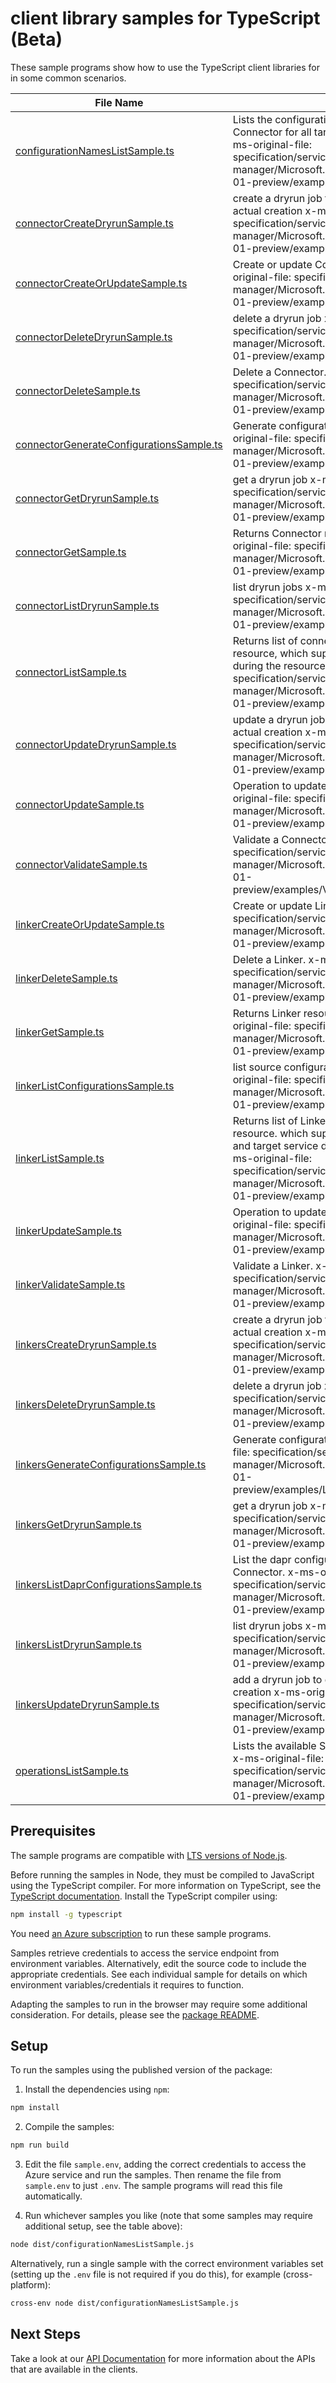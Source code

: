 # client library samples for TypeScript (Beta)

These sample programs show how to use the TypeScript client libraries for in some common scenarios.

| **File Name**                                                                     | **Description**                                                                                                                                                                                                                                                                                  |
| --------------------------------------------------------------------------------- | ------------------------------------------------------------------------------------------------------------------------------------------------------------------------------------------------------------------------------------------------------------------------------------------------ |
| [configurationNamesListSample.ts][configurationnameslistsample]                   | Lists the configuration names generated by Service Connector for all target, client types, auth types. x-ms-original-file: specification/servicelinker/resource-manager/Microsoft.ServiceLinker/preview/2024-07-01-preview/examples/ConfigurationNamesList.json                                  |
| [connectorCreateDryrunSample.ts][connectorcreatedryrunsample]                     | create a dryrun job to do necessary check before actual creation x-ms-original-file: specification/servicelinker/resource-manager/Microsoft.ServiceLinker/preview/2024-07-01-preview/examples/ConnectorDryrunCreate.json                                                                         |
| [connectorCreateOrUpdateSample.ts][connectorcreateorupdatesample]                 | Create or update Connector resource. x-ms-original-file: specification/servicelinker/resource-manager/Microsoft.ServiceLinker/preview/2024-07-01-preview/examples/PutConnector.json                                                                                                              |
| [connectorDeleteDryrunSample.ts][connectordeletedryrunsample]                     | delete a dryrun job x-ms-original-file: specification/servicelinker/resource-manager/Microsoft.ServiceLinker/preview/2024-07-01-preview/examples/ConnectorDryrunDelete.json                                                                                                                      |
| [connectorDeleteSample.ts][connectordeletesample]                                 | Delete a Connector. x-ms-original-file: specification/servicelinker/resource-manager/Microsoft.ServiceLinker/preview/2024-07-01-preview/examples/DeleteConnector.json                                                                                                                            |
| [connectorGenerateConfigurationsSample.ts][connectorgenerateconfigurationssample] | Generate configurations for a Connector. x-ms-original-file: specification/servicelinker/resource-manager/Microsoft.ServiceLinker/preview/2024-07-01-preview/examples/GenerateConfigurations.json                                                                                                |
| [connectorGetDryrunSample.ts][connectorgetdryrunsample]                           | get a dryrun job x-ms-original-file: specification/servicelinker/resource-manager/Microsoft.ServiceLinker/preview/2024-07-01-preview/examples/ConnectorDryrunGet.json                                                                                                                            |
| [connectorGetSample.ts][connectorgetsample]                                       | Returns Connector resource for a given name. x-ms-original-file: specification/servicelinker/resource-manager/Microsoft.ServiceLinker/preview/2024-07-01-preview/examples/Connectors.json                                                                                                        |
| [connectorListDryrunSample.ts][connectorlistdryrunsample]                         | list dryrun jobs x-ms-original-file: specification/servicelinker/resource-manager/Microsoft.ServiceLinker/preview/2024-07-01-preview/examples/ConnectorDryrunList.json                                                                                                                           |
| [connectorListSample.ts][connectorlistsample]                                     | Returns list of connector which connects to the resource, which supports to config the target service during the resource provision. x-ms-original-file: specification/servicelinker/resource-manager/Microsoft.ServiceLinker/preview/2024-07-01-preview/examples/ConnectorList.json             |
| [connectorUpdateDryrunSample.ts][connectorupdatedryrunsample]                     | update a dryrun job to do necessary check before actual creation x-ms-original-file: specification/servicelinker/resource-manager/Microsoft.ServiceLinker/preview/2024-07-01-preview/examples/ConnectorDryrunUpdate.json                                                                         |
| [connectorUpdateSample.ts][connectorupdatesample]                                 | Operation to update an existing Connector. x-ms-original-file: specification/servicelinker/resource-manager/Microsoft.ServiceLinker/preview/2024-07-01-preview/examples/PatchConnector.json                                                                                                      |
| [connectorValidateSample.ts][connectorvalidatesample]                             | Validate a Connector. x-ms-original-file: specification/servicelinker/resource-manager/Microsoft.ServiceLinker/preview/2024-07-01-preview/examples/ValidateConnectorSuccess.json                                                                                                                 |
| [linkerCreateOrUpdateSample.ts][linkercreateorupdatesample]                       | Create or update Linker resource. x-ms-original-file: specification/servicelinker/resource-manager/Microsoft.ServiceLinker/preview/2024-07-01-preview/examples/PutLinker.json                                                                                                                    |
| [linkerDeleteSample.ts][linkerdeletesample]                                       | Delete a Linker. x-ms-original-file: specification/servicelinker/resource-manager/Microsoft.ServiceLinker/preview/2024-07-01-preview/examples/DeleteLinker.json                                                                                                                                  |
| [linkerGetSample.ts][linkergetsample]                                             | Returns Linker resource for a given name. x-ms-original-file: specification/servicelinker/resource-manager/Microsoft.ServiceLinker/preview/2024-07-01-preview/examples/Linker.json                                                                                                               |
| [linkerListConfigurationsSample.ts][linkerlistconfigurationssample]               | list source configurations for a Linker. x-ms-original-file: specification/servicelinker/resource-manager/Microsoft.ServiceLinker/preview/2024-07-01-preview/examples/GetConfigurations.json                                                                                                     |
| [linkerListSample.ts][linkerlistsample]                                           | Returns list of Linkers which connects to the resource. which supports to config both application and target service during the resource provision. x-ms-original-file: specification/servicelinker/resource-manager/Microsoft.ServiceLinker/preview/2024-07-01-preview/examples/LinkerList.json |
| [linkerUpdateSample.ts][linkerupdatesample]                                       | Operation to update an existing Linker. x-ms-original-file: specification/servicelinker/resource-manager/Microsoft.ServiceLinker/preview/2024-07-01-preview/examples/PatchLinker.json                                                                                                            |
| [linkerValidateSample.ts][linkervalidatesample]                                   | Validate a Linker. x-ms-original-file: specification/servicelinker/resource-manager/Microsoft.ServiceLinker/preview/2024-07-01-preview/examples/ValidateLinkerSuccess.json                                                                                                                       |
| [linkersCreateDryrunSample.ts][linkerscreatedryrunsample]                         | create a dryrun job to do necessary check before actual creation x-ms-original-file: specification/servicelinker/resource-manager/Microsoft.ServiceLinker/preview/2024-07-01-preview/examples/PutDryrun.json                                                                                     |
| [linkersDeleteDryrunSample.ts][linkersdeletedryrunsample]                         | delete a dryrun job x-ms-original-file: specification/servicelinker/resource-manager/Microsoft.ServiceLinker/preview/2024-07-01-preview/examples/DeleteDryrun.json                                                                                                                               |
| [linkersGenerateConfigurationsSample.ts][linkersgenerateconfigurationssample]     | Generate configurations for a Linker. x-ms-original-file: specification/servicelinker/resource-manager/Microsoft.ServiceLinker/preview/2024-07-01-preview/examples/LinkerGenerateConfigurations.json                                                                                             |
| [linkersGetDryrunSample.ts][linkersgetdryrunsample]                               | get a dryrun job x-ms-original-file: specification/servicelinker/resource-manager/Microsoft.ServiceLinker/preview/2024-07-01-preview/examples/GetDryrun.json                                                                                                                                     |
| [linkersListDaprConfigurationsSample.ts][linkerslistdaprconfigurationssample]     | List the dapr configuration supported by Service Connector. x-ms-original-file: specification/servicelinker/resource-manager/Microsoft.ServiceLinker/preview/2024-07-01-preview/examples/GetDaprConfigurations.json                                                                              |
| [linkersListDryrunSample.ts][linkerslistdryrunsample]                             | list dryrun jobs x-ms-original-file: specification/servicelinker/resource-manager/Microsoft.ServiceLinker/preview/2024-07-01-preview/examples/ListDryrun.json                                                                                                                                    |
| [linkersUpdateDryrunSample.ts][linkersupdatedryrunsample]                         | add a dryrun job to do necessary check before actual creation x-ms-original-file: specification/servicelinker/resource-manager/Microsoft.ServiceLinker/preview/2024-07-01-preview/examples/PatchDryrun.json                                                                                      |
| [operationsListSample.ts][operationslistsample]                                   | Lists the available ServiceLinker REST API operations. x-ms-original-file: specification/servicelinker/resource-manager/Microsoft.ServiceLinker/preview/2024-07-01-preview/examples/OperationsList.json                                                                                          |

## Prerequisites

The sample programs are compatible with [LTS versions of Node.js](https://github.com/nodejs/release#release-schedule).

Before running the samples in Node, they must be compiled to JavaScript using the TypeScript compiler. For more information on TypeScript, see the [TypeScript documentation][typescript]. Install the TypeScript compiler using:

```bash
npm install -g typescript
```

You need [an Azure subscription][freesub] to run these sample programs.

Samples retrieve credentials to access the service endpoint from environment variables. Alternatively, edit the source code to include the appropriate credentials. See each individual sample for details on which environment variables/credentials it requires to function.

Adapting the samples to run in the browser may require some additional consideration. For details, please see the [package README][package].

## Setup

To run the samples using the published version of the package:

1. Install the dependencies using `npm`:

```bash
npm install
```

2. Compile the samples:

```bash
npm run build
```

3. Edit the file `sample.env`, adding the correct credentials to access the Azure service and run the samples. Then rename the file from `sample.env` to just `.env`. The sample programs will read this file automatically.

4. Run whichever samples you like (note that some samples may require additional setup, see the table above):

```bash
node dist/configurationNamesListSample.js
```

Alternatively, run a single sample with the correct environment variables set (setting up the `.env` file is not required if you do this), for example (cross-platform):

```bash
cross-env node dist/configurationNamesListSample.js
```

## Next Steps

Take a look at our [API Documentation][apiref] for more information about the APIs that are available in the clients.

[configurationnameslistsample]: https://github.com/Azure/azure-sdk-for-js/blob/main/sdk/servicelinker/arm-servicelinker/samples/v2-beta/typescript/src/configurationNamesListSample.ts
[connectorcreatedryrunsample]: https://github.com/Azure/azure-sdk-for-js/blob/main/sdk/servicelinker/arm-servicelinker/samples/v2-beta/typescript/src/connectorCreateDryrunSample.ts
[connectorcreateorupdatesample]: https://github.com/Azure/azure-sdk-for-js/blob/main/sdk/servicelinker/arm-servicelinker/samples/v2-beta/typescript/src/connectorCreateOrUpdateSample.ts
[connectordeletedryrunsample]: https://github.com/Azure/azure-sdk-for-js/blob/main/sdk/servicelinker/arm-servicelinker/samples/v2-beta/typescript/src/connectorDeleteDryrunSample.ts
[connectordeletesample]: https://github.com/Azure/azure-sdk-for-js/blob/main/sdk/servicelinker/arm-servicelinker/samples/v2-beta/typescript/src/connectorDeleteSample.ts
[connectorgenerateconfigurationssample]: https://github.com/Azure/azure-sdk-for-js/blob/main/sdk/servicelinker/arm-servicelinker/samples/v2-beta/typescript/src/connectorGenerateConfigurationsSample.ts
[connectorgetdryrunsample]: https://github.com/Azure/azure-sdk-for-js/blob/main/sdk/servicelinker/arm-servicelinker/samples/v2-beta/typescript/src/connectorGetDryrunSample.ts
[connectorgetsample]: https://github.com/Azure/azure-sdk-for-js/blob/main/sdk/servicelinker/arm-servicelinker/samples/v2-beta/typescript/src/connectorGetSample.ts
[connectorlistdryrunsample]: https://github.com/Azure/azure-sdk-for-js/blob/main/sdk/servicelinker/arm-servicelinker/samples/v2-beta/typescript/src/connectorListDryrunSample.ts
[connectorlistsample]: https://github.com/Azure/azure-sdk-for-js/blob/main/sdk/servicelinker/arm-servicelinker/samples/v2-beta/typescript/src/connectorListSample.ts
[connectorupdatedryrunsample]: https://github.com/Azure/azure-sdk-for-js/blob/main/sdk/servicelinker/arm-servicelinker/samples/v2-beta/typescript/src/connectorUpdateDryrunSample.ts
[connectorupdatesample]: https://github.com/Azure/azure-sdk-for-js/blob/main/sdk/servicelinker/arm-servicelinker/samples/v2-beta/typescript/src/connectorUpdateSample.ts
[connectorvalidatesample]: https://github.com/Azure/azure-sdk-for-js/blob/main/sdk/servicelinker/arm-servicelinker/samples/v2-beta/typescript/src/connectorValidateSample.ts
[linkercreateorupdatesample]: https://github.com/Azure/azure-sdk-for-js/blob/main/sdk/servicelinker/arm-servicelinker/samples/v2-beta/typescript/src/linkerCreateOrUpdateSample.ts
[linkerdeletesample]: https://github.com/Azure/azure-sdk-for-js/blob/main/sdk/servicelinker/arm-servicelinker/samples/v2-beta/typescript/src/linkerDeleteSample.ts
[linkergetsample]: https://github.com/Azure/azure-sdk-for-js/blob/main/sdk/servicelinker/arm-servicelinker/samples/v2-beta/typescript/src/linkerGetSample.ts
[linkerlistconfigurationssample]: https://github.com/Azure/azure-sdk-for-js/blob/main/sdk/servicelinker/arm-servicelinker/samples/v2-beta/typescript/src/linkerListConfigurationsSample.ts
[linkerlistsample]: https://github.com/Azure/azure-sdk-for-js/blob/main/sdk/servicelinker/arm-servicelinker/samples/v2-beta/typescript/src/linkerListSample.ts
[linkerupdatesample]: https://github.com/Azure/azure-sdk-for-js/blob/main/sdk/servicelinker/arm-servicelinker/samples/v2-beta/typescript/src/linkerUpdateSample.ts
[linkervalidatesample]: https://github.com/Azure/azure-sdk-for-js/blob/main/sdk/servicelinker/arm-servicelinker/samples/v2-beta/typescript/src/linkerValidateSample.ts
[linkerscreatedryrunsample]: https://github.com/Azure/azure-sdk-for-js/blob/main/sdk/servicelinker/arm-servicelinker/samples/v2-beta/typescript/src/linkersCreateDryrunSample.ts
[linkersdeletedryrunsample]: https://github.com/Azure/azure-sdk-for-js/blob/main/sdk/servicelinker/arm-servicelinker/samples/v2-beta/typescript/src/linkersDeleteDryrunSample.ts
[linkersgenerateconfigurationssample]: https://github.com/Azure/azure-sdk-for-js/blob/main/sdk/servicelinker/arm-servicelinker/samples/v2-beta/typescript/src/linkersGenerateConfigurationsSample.ts
[linkersgetdryrunsample]: https://github.com/Azure/azure-sdk-for-js/blob/main/sdk/servicelinker/arm-servicelinker/samples/v2-beta/typescript/src/linkersGetDryrunSample.ts
[linkerslistdaprconfigurationssample]: https://github.com/Azure/azure-sdk-for-js/blob/main/sdk/servicelinker/arm-servicelinker/samples/v2-beta/typescript/src/linkersListDaprConfigurationsSample.ts
[linkerslistdryrunsample]: https://github.com/Azure/azure-sdk-for-js/blob/main/sdk/servicelinker/arm-servicelinker/samples/v2-beta/typescript/src/linkersListDryrunSample.ts
[linkersupdatedryrunsample]: https://github.com/Azure/azure-sdk-for-js/blob/main/sdk/servicelinker/arm-servicelinker/samples/v2-beta/typescript/src/linkersUpdateDryrunSample.ts
[operationslistsample]: https://github.com/Azure/azure-sdk-for-js/blob/main/sdk/servicelinker/arm-servicelinker/samples/v2-beta/typescript/src/operationsListSample.ts
[apiref]: https://learn.microsoft.com/javascript/api/@azure/arm-servicelinker?view=azure-node-preview
[freesub]: https://azure.microsoft.com/free/
[package]: https://github.com/Azure/azure-sdk-for-js/tree/main/sdk/servicelinker/arm-servicelinker/README.md
[typescript]: https://www.typescriptlang.org/docs/home.html
